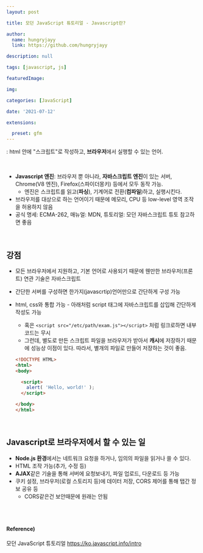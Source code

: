```yaml
---
layout: post

title: 모던 JavaScript 튜토리얼 - Javascript란?

author: 
  name: hungryjayy
  link: https://github.com/hungryjayy

description: null

tags: [javascript, js]

featuredImage: 

img: 

categories: [JavaScript]

date: '2021-07-12'

extensions:

  preset: gfm
---
```


: html 안에 "스크립트"로 작성하고, **브라우저**에서 실행할 수 있는 언어.

<br>

* **Javascript 엔진**: 브라우저 뿐 아니라, **자바스크립트 엔진**이 있는 서버, Chrome(V8 엔진), Firefox(스파이더몽키) 등에서 모두 동작 가능.
  * 엔진은 스크립트를 읽고(**파싱**), 기계어로 전환(**컴파일**)하고, 실행시킨다.
* 브라우저를 대상으로 하는 언어이기 때문에 메모리, CPU 등 low-level 영역 조작을 허용하지 않음
* 공식 명세: ECMA-262, 매뉴얼: MDN, 튜토리얼: 모던 자바스크립트 튜토 참고하면 좋음

<br>

## 강점

* 모든 브라우저에서 지원하고, 기본 언어로 사용되기 때문에 웬만한 브라우저(프론트) 연관 기술은 자바스크립트

* 간단한 서버를 구성하면 한가지(javascrtip)언어만으로 간단하게 구성 가능

* html, css와 통합 가능 - 아래처럼 script 태그에 자바스크립트를 삽입해 간단하게 작성도 가능

  * 혹은 `<script src="/etc/path/exam.js"></script>` 처럼 링크로하면 내부코드는 무시
  * 그런데, 별도로 만든 스크립트 파일을 브라우저가 받아서 **캐시**에 저장하기 때문에 성능상 이점이 있다. 따라서, 별개의 파일로 만들어 저장하는 것이 좋음.
  
  ```html
  <!DOCTYPE HTML>
  <html>
  <body>
  
    <script>
      alert( 'Hello, world!' );
    </script>
  
  </body>
  </html>
  ```

<br>

## Javascript로 브라우저에서 할 수 있는 일

* **Node.js 환경**에서는 네트워크 요청을 하거나, 임의의 파일을 읽거나 쓸 수 있다.
* HTML 조작 가능(추가, 수정 등)
* **AJAX**같은 기술을 통해 서버에 요청보내기, 파일 업로드, 다운로드 등 가능
* 쿠키 설정, 브라우저(로컬 스토리지 등)에 데이터 저장, CORS 제어를 통해 탭간 정보 공유 등
  * CORS같은건 보안때문에 원래는 안됨

<br><br>

#### Reference)

모던 JavaScript 튜토리얼 https://ko.javascript.info/intro